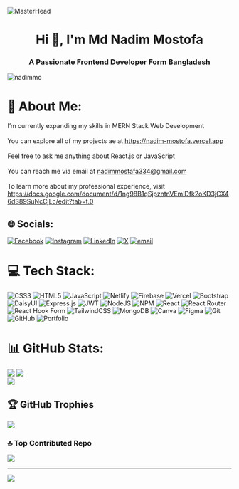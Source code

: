 ![MasterHead](https://i.ibb.co.com/99dM4dzm/Front-end-developer.png)

<h1 align="center">Hi 👋, I'm Md Nadim Mostofa</h1>
<h3 align="center">A Passionate Frontend Developer Form Bangladesh</h3>

<p align="left"> <img src="https://komarev.com/ghpvc/?username=nadimmo&label=Profile%20views&color=0e75b6&style=flat" alt="nadimmo" /> </p>

# 💫 About Me:
I’m currently expanding my skills in MERN Stack Web Development<br><br>You can explore all of my projects ae at https://nadim-mostofa.vercel.app<br><br>Feel free to ask me anything about React.js or JavaScript<br><br>You can reach me via email at nadimmostafa334@gmail.com<br><br>To learn more about my professional experience, visit https://docs.google.com/document/d/1ng98B1qSjpzntnVEmlDfk2oKD3jCX46dS89SuNcCjLc/edit?tab=t.0


## 🌐 Socials:
[![Facebook](https://img.shields.io/badge/Facebook-%231877F2.svg?logo=Facebook&logoColor=white)](https://facebook.com/profile.php?id=100033618980505) [![Instagram](https://img.shields.io/badge/Instagram-%23E4405F.svg?logo=Instagram&logoColor=white)](https://instagram.com/mdnadim3381) [![LinkedIn](https://img.shields.io/badge/LinkedIn-%230077B5.svg?logo=linkedin&logoColor=white)](https://linkedin.com/in/md-nadim-mostofa-931a48247/) [![X](https://img.shields.io/badge/X-black.svg?logo=X&logoColor=white)](https://x.com/nadimmo58159885) [![email](https://img.shields.io/badge/Email-D14836?logo=gmail&logoColor=white)](mailto:nadimmostafa334@gmail.com) 

# 💻 Tech Stack:
![CSS3](https://img.shields.io/badge/css3-%231572B6.svg?style=for-the-badge&logo=css3&logoColor=white) ![HTML5](https://img.shields.io/badge/html5-%23E34F26.svg?style=for-the-badge&logo=html5&logoColor=white) ![JavaScript](https://img.shields.io/badge/javascript-%23323330.svg?style=for-the-badge&logo=javascript&logoColor=%23F7DF1E) ![Netlify](https://img.shields.io/badge/netlify-%23000000.svg?style=for-the-badge&logo=netlify&logoColor=#00C7B7) ![Firebase](https://img.shields.io/badge/firebase-%23039BE5.svg?style=for-the-badge&logo=firebase) ![Vercel](https://img.shields.io/badge/vercel-%23000000.svg?style=for-the-badge&logo=vercel&logoColor=white) ![Bootstrap](https://img.shields.io/badge/bootstrap-%238511FA.svg?style=for-the-badge&logo=bootstrap&logoColor=white) ![DaisyUI](https://img.shields.io/badge/daisyui-5A0EF8?style=for-the-badge&logo=daisyui&logoColor=white) ![Express.js](https://img.shields.io/badge/express.js-%23404d59.svg?style=for-the-badge&logo=express&logoColor=%2361DAFB) ![JWT](https://img.shields.io/badge/JWT-black?style=for-the-badge&logo=JSON%20web%20tokens) ![NodeJS](https://img.shields.io/badge/node.js-6DA55F?style=for-the-badge&logo=node.js&logoColor=white) ![NPM](https://img.shields.io/badge/NPM-%23CB3837.svg?style=for-the-badge&logo=npm&logoColor=white) ![React](https://img.shields.io/badge/react-%2320232a.svg?style=for-the-badge&logo=react&logoColor=%2361DAFB) ![React Router](https://img.shields.io/badge/React_Router-CA4245?style=for-the-badge&logo=react-router&logoColor=white) ![React Hook Form](https://img.shields.io/badge/React%20Hook%20Form-%23EC5990.svg?style=for-the-badge&logo=reacthookform&logoColor=white) ![TailwindCSS](https://img.shields.io/badge/tailwindcss-%2338B2AC.svg?style=for-the-badge&logo=tailwind-css&logoColor=white) ![MongoDB](https://img.shields.io/badge/MongoDB-%234ea94b.svg?style=for-the-badge&logo=mongodb&logoColor=white) ![Canva](https://img.shields.io/badge/Canva-%2300C4CC.svg?style=for-the-badge&logo=Canva&logoColor=white) ![Figma](https://img.shields.io/badge/figma-%23F24E1E.svg?style=for-the-badge&logo=figma&logoColor=white) ![Git](https://img.shields.io/badge/git-%23F05033.svg?style=for-the-badge&logo=git&logoColor=white) ![GitHub](https://img.shields.io/badge/github-%23121011.svg?style=for-the-badge&logo=github&logoColor=white) ![Portfolio](https://img.shields.io/badge/Portfolio-%23000000.svg?style=for-the-badge&logo=firefox&logoColor=#FF7139)
# 📊 GitHub Stats:
![](https://nirzak-streak-stats.vercel.app/?user=Nadimmo&theme=aura&hide_border=false)
![](https://github-readme-stats.vercel.app/api?username=Nadimmo&theme=aura&hide_border=false&include_all_commits=true&count_private=true)<br/>
![](https://github-readme-stats.vercel.app/api/top-langs/?username=Nadimmo&theme=aura&hide_border=false&include_all_commits=true&count_private=true&layout=compact)

## 🏆 GitHub Trophies
![](https://github-profile-trophy.vercel.app/?username=Nadimmo&theme=aura&no-frame=false&no-bg=false&margin-w=4)

### 🔝 Top Contributed Repo
![](https://github-contributor-stats.vercel.app/api?username=Nadimmo&limit=5&theme=one_dark_pro&combine_all_yearly_contributions=true)

---
[![](https://visitcount.itsvg.in/api?id=Nadimmo&icon=0&color=0)](https://visitcount.itsvg.in)

<!-- Proudly created with GPRM ( https://gprm.itsvg.in ) -->





